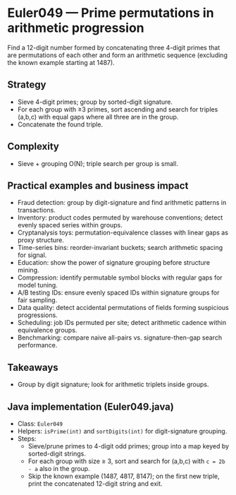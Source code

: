 # Euler049 — Prime permutations in arithmetic progression

Find a 12-digit number formed by concatenating three 4-digit primes that are permutations of each other and form an arithmetic sequence (excluding the known example starting at 1487).

## Strategy

- Sieve 4-digit primes; group by sorted-digit signature.
- For each group with ≥3 primes, sort ascending and search for triples (a,b,c) with equal gaps where all three are in the group.
- Concatenate the found triple.

## Complexity
- Sieve + grouping O(N); triple search per group is small.

## Practical examples and business impact

- Fraud detection: group by digit-signature and find arithmetic patterns in transactions.
- Inventory: product codes permuted by warehouse conventions; detect evenly spaced series within groups.
- Cryptanalysis toys: permutation-equivalence classes with linear gaps as proxy structure.
- Time-series bins: reorder-invariant buckets; search arithmetic spacing for signal.
- Education: show the power of signature grouping before structure mining.
- Compression: identify permutable symbol blocks with regular gaps for model tuning.
- A/B testing IDs: ensure evenly spaced IDs within signature groups for fair sampling.
- Data quality: detect accidental permutations of fields forming suspicious progressions.
- Scheduling: job IDs permuted per site; detect arithmetic cadence within equivalence groups.
- Benchmarking: compare naive all-pairs vs. signature-then-gap search performance.

## Takeaways
- Group by digit signature; look for arithmetic triplets inside groups.


## Java implementation (Euler049.java)

- Class: `Euler049`
- Helpers: `isPrime(int)` and `sortDigits(int)` for digit-signature grouping.
- Steps:
  - Sieve/prune primes to 4-digit odd primes; group into a map keyed by sorted-digit strings.
  - For each group with size ≥ 3, sort and search for (a,b,c) with `c = 2b - a` also in the group.
  - Skip the known example (1487, 4817, 8147); on the first new triple, print the concatenated 12-digit string and exit.
